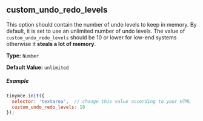 
## custom_undo_redo_levels

This option should contain the number of undo levels to keep in memory. By default, it is set to use an unlimited number of undo levels. The value of `custom_undo_redo_levels` should be 10 or lower for low-end systems otherwise it **steals a lot of memory**.

**Type:** `Number`

**Default Value:** `unlimited`

##### Example

```js
tinymce.init({
  selector: 'textarea',  // change this value according to your HTML
  custom_undo_redo_levels: 10
});
```
